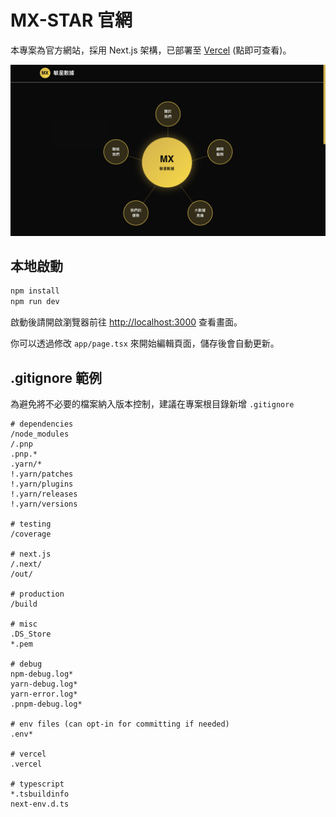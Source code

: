 # MX-STAR 官網

本專案為官方網站，採用 Next.js 架構，已部署至 [Vercel](https://mx-star-website.vercel.app) (點即可查看)。

![範例](./images/ex.png)
## 本地啟動

```bash
npm install
npm run dev
```

啟動後請開啟瀏覽器前往 [http://localhost:3000](http://localhost:3000) 查看畫面。

你可以透過修改 `app/page.tsx` 來開始編輯頁面，儲存後會自動更新。


## .gitignore 範例

為避免將不必要的檔案納入版本控制，建議在專案根目錄新增 `.gitignore`

```gitignore
# dependencies
/node_modules
/.pnp
.pnp.*
.yarn/*
!.yarn/patches
!.yarn/plugins
!.yarn/releases
!.yarn/versions

# testing
/coverage

# next.js
/.next/
/out/

# production
/build

# misc
.DS_Store
*.pem

# debug
npm-debug.log*
yarn-debug.log*
yarn-error.log*
.pnpm-debug.log*

# env files (can opt-in for committing if needed)
.env*

# vercel
.vercel

# typescript
*.tsbuildinfo
next-env.d.ts

```

